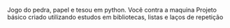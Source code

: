 Jogo do pedra, papel e tesou em python. Você contra a maquina
Projeto básico criado utilizando estudos em bibliotecas, listas e laços de repetição

